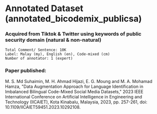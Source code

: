 # Annotated Dataset (annotated_bicodemix_publicsa)
### Acquired from Tiktok & Twitter using keywords of public security domain (natural & non-natural)
    
    Total Comment/ Sentence: 10K
    Label: Malay (my), English (en), Code-mixed (cm)
    Number of annotator: 1 (expert)

### Paper published:

M. S. Md Suhaimin, M. H. Ahmad Hijazi, E. G. Moung and M. A. Mohamad Hamza, "Data Augmentation Approach for Language Identification in Imbalanced Bilingual Code-Mixed Social Media Datasets," 2023 IEEE International Conference on Artificial Intelligence in Engineering and Technology (IICAIET), Kota Kinabalu, Malaysia, 2023, pp. 257-261, doi: 10.1109/IICAIET59451.2023.10292108.
